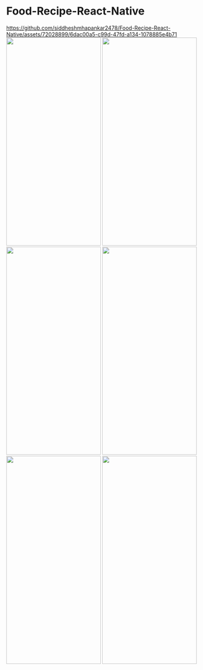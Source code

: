 ﻿# Food-Recipe-React-Native


https://github.com/siddheshmhapankar2478/Food-Recipe-React-Native/assets/72028899/6dac00a5-c99d-47fd-a134-1078885e4b71
<img height="550" width="250" src="https://github.com/siddheshmhapankar2478/Food-Recipe-React-Native/assets/72028899/32e9afb0-4773-4956-ba76-acf596a5dacb/photo_2023-12-01_14-45-28.png">
<img height="550" width="250" src="https://github.com/siddheshmhapankar2478/Food-Recipe-React-Native/assets/72028899/8eec7ae2-e5ee-4e80-b57d-36a35c64169c/photo_2023-12-01_14-45-26.png">
<img height="550" width="250" src="https://github.com/siddheshmhapankar2478/Food-Recipe-React-Native/assets/72028899/57d8caa7-baa9-48b3-b007-dec381a6dae6/photo_2023-12-01_14-45-25.png">
<img height="550" width="250" src="https://github.com/siddheshmhapankar2478/Food-Recipe-React-Native/assets/72028899/80406de7-b2d9-4a30-8367-9bbd08b68474/photo_2023-12-01_14-45-23.png">
<img height="550" width="250" src="https://github.com/siddheshmhapankar2478/Food-Recipe-React-Native/assets/72028899/40f97506-058f-46eb-802e-32f53edcefab/photo_2023-12-01_14-45-22.png">
<img height="550" width="250" src="https://github.com/siddheshmhapankar2478/Food-Recipe-React-Native/assets/72028899/737fba39-ca17-4a4d-9d19-a4e217c756f5/photo_2023-12-01_14-45-20.png">





